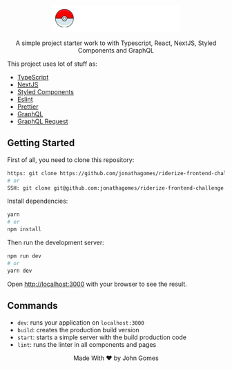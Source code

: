 <center>

![Pokemon logo](.github/logo-pokedex.png)

A simple project starter work to with Typescript, React, NextJS, Styled Components and GraphQL
</center>

This project uses lot of stuff as:

- [TypeScript](https://www.typescriptlang.org/)
- [NextJS](https://nextjs.org/)
- [Styled Components](https://styled-components.com/)
- [Eslint](https://eslint.org/)
- [Prettier](https://prettier.io/)
- [GraphQL](https://graphql.org)
- [GraphQL Request](https://github.com/prisma-labs/graphql-request)

## Getting Started

First of all, you need to clone this repository:

```bash
https: git clone https://github.com/jonathagomes/riderize-frontend-challenge.git
# or
SSH: git clone git@github.com:jonathagomes/riderize-frontend-challenge.git
```

Install dependencies:

```bash
yarn
# or
npm install
```

Then run the development server:

```bash
npm run dev
# or
yarn dev
```

Open [http://localhost:3000](http://localhost:3000) with your browser to see the result.

## Commands

- `dev`: runs your application on `localhost:3000`
- `build`: creates the production build version
- `start`: starts a simple server with the build production code
- `lint`: runs the linter in all components and pages

<center>
  Made With ❤ by John Gomes
</center>
